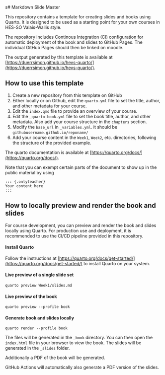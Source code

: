 s# Markdown Slide Master

This repository contains a template for creating slides and books using Quarto. It is designed to be used as a starting point for your own courses in HES-SO Valais-Wallis style. 

The repository includes Continous Integration (CI) configuration for automatic deployment of the book and slides to GitHub Pages.
The individual GitHub Pages should then be linked on moodle.  

The output generated by this template is available at [https://duerrsimon.github.io/hevs-quarto/](https://duerrsimon.github.io/hevs-quarto/).


## How to use this template
1. Create a new repository from this template on GitHub
2. Either locally or on Github, edit the `quarto.yml` file to set the title, author, and other metadata for your course.
3. Edit the `index.qmd` file to provide an overview of your course.
4. Edit the `_quarto-book.yml` file to set the book title, author, and other metadata. Also add your course structure in the `chapters` section.
5. Modify the `base_url` in `_variables.yml`. it should be `githubusername.github.io/reponame/`
6. Add your course content in the `Week1`, `Week2`, etc. directories, following the structure of the provided example.

The quarto documentation is available at [https://quarto.org/docs/](https://quarto.org/docs/).

Note that you can exempt certain parts of the document to show up in the public material by using 

```
::: {.onlyteacher}
Your content here
:::
```


## How to locally preview and render the book and slides
For course development, you can preview and render the book and slides locally using Quarto. For production use and deployment, it is recommended to use the CI/CD pipeline provided in this repository. 

#### Install Quarto
Follow the instructions at [https://quarto.org/docs/get-started/](https://quarto.org/docs/get-started/) to install Quarto on your system.

#### Live preview of a single slide set
```
quarto preview Week1/slides.md
```

#### Live preview of the book
```
quarto preview --profile book
```

#### Generate book and slides locally
```
quarto render --profile book
```
The files will be generated in the `_book` directory. You can then open the `index.html` file in your browser to view the book.
The slides will be generated in the `_slides` folder.

Additionally a PDF of the book will be generated. 

GitHub Actions will automatically also generate a PDF version of the slides. 

